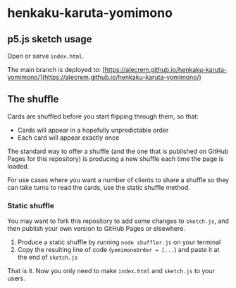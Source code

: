 # henkaku-karuta-yomimono

## p5.js sketch usage

Open or serve `index.html`.

The main branch is deployed to: [https://alecrem.github.io/henkaku-karuta-yomimono/](https://alecrem.github.io/henkaku-karuta-yomimono/)

## The shuffle

Cards are shuffled before you start flipping through them, so that:

- Cards will appear in a hopefully unpredictable order
- Each card will appear exactly once

The standard way to offer a shuffle (and the one that is published on GitHub Pages for this repository) is producing a new shuffle each time the page is loaded.

For use cases where you want a number of clients to share a shuffle so they can take turns to read the cards, use the static shuffle method.

### Static shuffle

You may want to fork this repository to add some changes to `sketch.js`, and then publish your own version to GitHub Pages or elsewhere.

1. Produce a static shuffle by running `node shuffler.js` on your terminal
2. Copy the resulting line of code (`yomimonoOrder = [...`) and paste it at the end of `sketch.js`

That is it. Now you only need to make `index.html` and `sketch.js` to your users.
